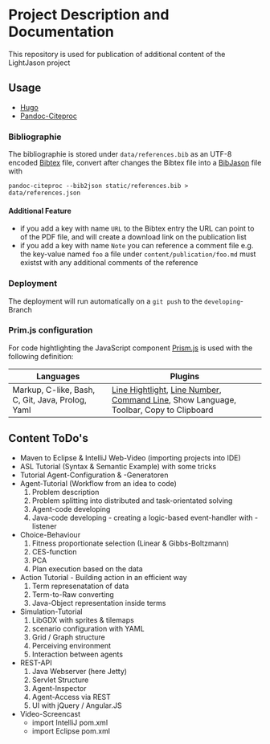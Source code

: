 # Project Description and Documentation  

This repository is used for publication of additional content of the LightJason project

## Usage

* [Hugo](https://gohugo.io/)
* [Pandoc-Citeproc](http://pandoc.org/)

### Bibliographie

The bibliographie is stored under ```data/references.bib``` as an UTF-8 encoded [Bibtex](http://www.bibtex.org/) file, convert after changes the Bibtex file into a [BibJason](http://okfnlabs.org/bibjson/) file with

```
pandoc-citeproc --bib2json static/references.bib > data/references.json
```

#### Additional Feature

* if you add a key with name ```URL``` to the Bibtex entry the URL can point to of the PDF file, and will create a download link on the publication list
* if you add a key with name ```Note``` you can reference a comment file e.g. the key-value named ```foo``` a file under ```content/publication/foo.md``` must existst with any additional comments of the reference

### Deployment

The deployment will run automatically on a ```git push``` to the ```developing```-Branch

### Prim.js configuration

For code hightlighting the JavaScript component [Prism.js](http://prismjs.com/) is used with the following definition:

| Languages                                            | Plugins                                         |
| ---------------------------------------------------- | ----------------------------------------------- |
| Markup, C-like, Bash, C, Git, Java, Prolog, Yaml | [Line Hightlight](http://prismjs.com/plugins/line-highlight/), [Line Number](http://prismjs.com/plugins/line-numbers/), [Command Line](http://prismjs.com/plugins/command-line/), Show Language, Toolbar, Copy to Clipboard |


## Content ToDo's

* Maven to Eclipse & IntelliJ Web-Video (importing projects into IDE)
* ASL Tutorial (Syntax & Semantic Example) with some tricks
* Tutorial Agent-Configuration & -Generatoren 
* Agent-Tutorial (Workflow from an idea to code)
	1. Problem description
	2. Problem splitting into distributed and task-orientated solving
	3. Agent-code developing
	4. Java-code developing - creating a logic-based event-handler with -listener
* Choice-Behaviour
	1. Fitness proportionate selection (Linear & Gibbs-Boltzmann)
	2. CES-function
	4. PCA
	4. Plan execution based on the data
* Action Tutorial - Building action in an efficient way
	1. Term represenatation of data
	2. Term-to-Raw converting
	3. Java-Object representation inside terms
* Simulation-Tutorial
	1. LibGDX with sprites & tilemaps
	2. scenario configuration with YAML
	3. Grid / Graph structure
	4. Perceiving environment
	5. Interaction between agents
* REST-API
	1. Java Webserver (here Jetty)
	2. Servlet Structure
	3. Agent-Inspector 
	4. Agent-Access via REST
	5. UI with jQuery / Angular.JS
* Video-Screencast
	* import IntelliJ pom.xml 
	* import Eclipse pom.xml
